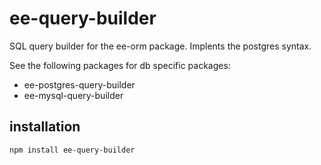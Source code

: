 # ee-query-builder

SQL query builder for the ee-orm package. Implents the postgres syntax.

See the following packages for db specific packages:
- ee-postgres-query-builder
- ee-mysql-query-builder

## installation

    npm install ee-query-builder
